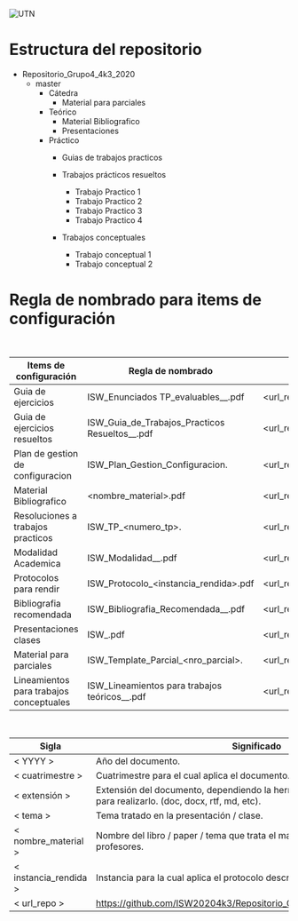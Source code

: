 
![UTN](https://www.efundaap.com/wp-content/uploads/2020/02/UTN-FRC_logo.png)

# Estructura del repositorio

 * Repositorio_Grupo4_4k3_2020
    * master
        * Cátedra
            * Material para parciales
        * Teórico
            * Material Bibliografico
            * Presentaciones
        * Práctico
            * Guias de trabajos practicos

            * Trabajos prácticos resueltos
                * Trabajo Practico 1
                * Trabajo Practico 2
                * Trabajo Practico 3
                * Trabajo Practico 4
            * Trabajos conceptuales
                * Trabajo conceptual 1
                * Trabajo conceptual 2

 
# Regla de nombrado para items de configuración 

&nbsp;

| Items de configuración | Regla de nombrado | Ubicación física | Tipo de item |
| ------ | ------ | ------ | ------ |
| Guia de ejercicios | ISW_Enunciados TP_evaluables_<YYYY>_<cuatrimestre>.pdf | <url_repo>Practico/Guia%20de%20trabajos%20practicos | Practico |
| Guia de ejercicios resueltos	| ISW_Guia_de_Trabajos_Practicos Resueltos_<YYYY>_<cuatrimestre>.pdf |	<url_repo>/Practico/Trabajos%20practicos%20resueltos | Practico |
| Plan de gestion de configuracion |	ISW_Plan_Gestion_Configuracion.<extension> | <url_repo> | Información General |
| Material Bibliografico | <nombre_material>.pdf | <url_repo>/Teorico/Material%20Bibliografico | Teórico |
| Resoluciones a trabajos practicos | ISW_TP_<numero_tp>.<extension> | <url_repo>/Practico/Trabajos%20practicos%20resueltos/Trabajo%20practico%20<numero_tp> |	Practico |
| Modalidad Academica | ISW_Modalidad_<YYYY>_<cuatrimestre>.pdf | <url_repo>/Catedra | Información general |
| Protocolos para rendir | ISW_Protocolo_<instancia_rendida>_<cuatrimestre>_<YYYY>.pdf | <url_repo>/Catedra | Información General |
| Bibliografia recomendada | ISW_Bibliografia_Recomendada_<cuatrimestre>_<YYYY>.pdf | <url_repo>/Catedra | Información General |
| Presentaciones clases | ISW_<tema>.pdf | <url_repo>/Teorico/Presentaciones | Teórico |
| Material para parciales |	ISW_Template_Parcial_<nro_parcial>.<extension>	| <url_repo>/Catedra/Material%20para%20parciales | Información General |
| Lineamientos para trabajos conceptuales | ISW_Lineamientos para trabajos teóricos_<YYYY>_<cuatrimestre>.pdf | <url_repo>Practico/Guia%20de%20trabajos%20practicos | Practico |

&nbsp;

|Sigla|	Significado|
| ------ | ------ |
| < YYYY > | Año del documento.|
| < cuatrimestre > |Cuatrimestre para el cual aplica el documento.|
| < extensión > |	Extensión del documento, dependiendo la herramienta que se haya utilizado para realizarlo. (doc, docx, rtf, md, etc).|
| < tema > | Tema tratado en la presentación / clase.|
| < nombre_material > | Nombre del libro / paper / tema que trata el material compartido por los profesores.|
| < instancia_rendida > | Instancia para la cual aplica el protocolo descrito en el documento.|
| < url_repo >	|https://github.com/ISW20204k3/Repositorio_Grupo4_4k3_2020/tree/master|


